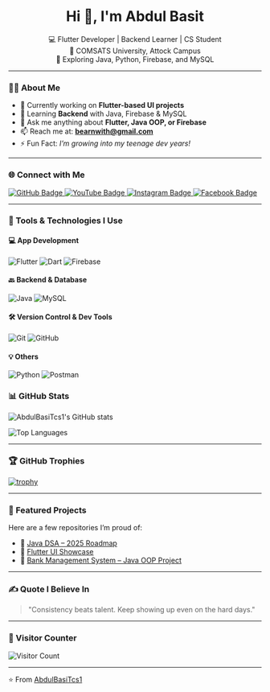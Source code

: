 <h1 align="center">Hi 👋, I'm Abdul Basit</h1>

<p align="center">
  💻 Flutter Developer | Backend Learner | CS Student<br>
  📍 COMSATS University, Attock Campus<br>
  🚀 Exploring Java, Python, Firebase, and MySQL<br>
</p>

---

### 🙋‍♂️ About Me

- 🔭 Currently working on **Flutter-based UI projects**
- 🌱 Learning **Backend** with Java, Firebase & MySQL
- 💬 Ask me anything about **Flutter, Java OOP, or Firebase**
- 📫 Reach me at: **bearnwith@gmail.com**
- ⚡ Fun Fact: *I’m growing into my teenage dev years!*

---

### 🌐 Connect with Me

<div id="badges">
  <a href="https://github.com/AbdulBasiTcs1">
    <img src="https://img.shields.io/badge/GitHub-white?style=for-the-badge&logo=github&logoColor=black" alt="GitHub Badge"/>
  </a>
  <a href="https://www.youtube.com/@B_Codes_1">
    <img src="https://img.shields.io/badge/YouTube-red?style=for-the-badge&logo=youtube&logoColor=white" alt="YouTube Badge"/>
  </a>
  <a href="https://www.instagram.com/i_abdul.basit/">
    <img src="https://img.shields.io/badge/Instagram-purple?style=for-the-badge&logo=instagram&logoColor=white" alt="Instagram Badge"/>
  </a>
  <a href="https://web.facebook.com/abdul.basit.khaan.2025/">
    <img src="https://img.shields.io/badge/Facebook-blue?style=for-the-badge&logo=facebook&logoColor=white" alt="Facebook Badge"/>
  </a>
</div>

---

### 🧰 Tools & Technologies I Use

#### 💻 App Development
![Flutter](https://img.shields.io/badge/-Flutter-02569B?style=flat-square&logo=flutter&logoColor=white)
![Dart](https://img.shields.io/badge/-Dart-0175C2?style=flat-square&logo=dart&logoColor=white)
![Firebase](https://img.shields.io/badge/-Firebase-FFCA28?style=flat-square&logo=firebase&logoColor=black)

#### 🔙 Backend & Database
![Java](https://img.shields.io/badge/-Java-007396?style=flat-square&logo=java&logoColor=white)
![MySQL](https://img.shields.io/badge/-MySQL-4479A1?style=flat-square&logo=mysql&logoColor=white)

#### 🛠 Version Control & Dev Tools
![Git](https://img.shields.io/badge/-Git-F05032?style=flat-square&logo=git&logoColor=white)
![GitHub](https://img.shields.io/badge/-GitHub-181717?style=flat-square&logo=github&logoColor=white)

#### 💡 Others
![Python](https://img.shields.io/badge/-Python-3776AB?style=flat-square&logo=python&logoColor=white)
![Postman](https://img.shields.io/badge/-Postman-FF6C37?style=flat-square&logo=postman&logoColor=white)


### 📊 GitHub Stats

![AbdulBasiTcs1's GitHub stats](https://github-readme-stats.vercel.app/api?username=AbdulBasiTcs1&show_icons=true&theme=radical)

![Top Languages](https://github-readme-stats.vercel.app/api/top-langs/?username=AbdulBasiTcs1&layout=compact&theme=radical)

---

### 🏆 GitHub Trophies

[![trophy](https://github-profile-trophy.vercel.app/?username=AbdulBasiTcs1&theme=radical&no-frame=true&row=1&margin-w=10)](https://github.com/AbdulBasiTcs1)

---

### 📌 Featured Projects

Here are a few repositories I’m proud of:

- 🔗 [Java DSA – 2025 Roadmap](https://github.com/AbdulBasiTcs1/Java-DSA-2025)
- 🔗 [Flutter UI Showcase](https://github.com/AbdulBasiTcs1/flutter-ui)
- 🔗 [Bank Management System – Java OOP Project](https://github.com/AbdulBasiTcs1/bank-management-system)

---

### ✍️ Quote I Believe In

> "Consistency beats talent. Keep showing up even on the hard days."

---

### 🧭 Visitor Counter

![Visitor Count](https://komarev.com/ghpvc/?username=AbdulBasiTcs1&color=blue&style=flat)

---

⭐️ From [AbdulBasiTcs1](https://github.com/AbdulBasiTcs1)
